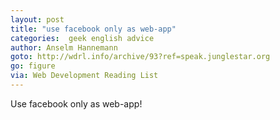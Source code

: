 ```yaml
---
layout: post
title: "use facebook only as web-app"
categories:  geek english advice
author: Anselm Hannemann
goto: http://wdrl.info/archive/93?ref=speak.junglestar.org
go: figure
via: Web Development Reading List
---
```

Use facebook only as web-app!
